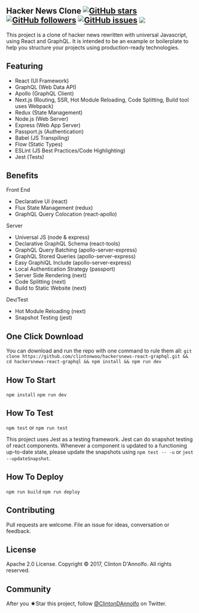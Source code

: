 ## Hacker News Clone  [![GitHub stars](https://img.shields.io/github/stars/clintonwoo/hackersnews-react-graphql.svg?style=social&label=Star)](https://github.com/clintonwoo/hackersnews-react-graphql/stargazers) [![GitHub followers](https://img.shields.io/github/followers/clintonwoo.svg?style=social&label=Follow)](https://github.com/clintonwoo/hackersnews-react-graphql/) [![GitHub issues](https://img.shields.io/github/issues/clintonwoo/hackersnews-react-graphql.svg)](https://github.com/clintonwoo/hackersnews-react-graphql/issues) [![](https://img.shields.io/github/issues-pr-raw/clintonwoo/hackersnews-react-graphql.svg)](https://github.com/clintonwoo/hackersnews-react-graphql/pulls)

This project is a clone of hacker news rewritten with universal Javascript, using React and GraphQL. It is intended to be an example or boilerplate to help you structure your projects using production-ready technologies.

## Featuring
- React (UI Framework)
- GraphQL (Web Data API)
- Apollo (GraphQL Client)
- Next.js (Routing, SSR, Hot Module Reloading, Code Splitting, Build tool uses Webpack)
- Redux (State Management)
- Node.js (Web Server)
- Express (Web App Server)
- Passport.js (Authentication)
- Babel (JS Transpiling)
- Flow (Static Types)
- ESLint (JS Best Practices/Code Highlighting)
- Jest (Tests)

## Benefits
Front End
- Declarative UI (react)
- Flux State Management (redux)
- GraphQL Query Colocation (react-apollo)

Server
- Universal JS (node & express)
- Declarative GraphQL Schema (react-tools)
- GraphQL Query Batching (apollo-server-express)
- GraphQL Stored Queries (apollo-server-express)
- Easy GraphiQL Include (apollo-server-express)
- Local Authentication Strategy (passport)
- Server Side Rendering (next)
- Code Splitting (next)
- Build to Static Website (next)

Dev/Test
- Hot Module Reloading (next)
- Snapshot Testing (jest)

## One Click Download

You can download and run the repo with one command to rule them all:
`git clone https://github.com/clintonwoo/hackersnews-react-graphql.git && cd hackersnews-react-graphql && npm install && npm run dev`

## How To Start

`npm install`
`npm run dev`

## How To Test

`npm test` or `npm run test`

This project uses Jest as a testing framework. Jest can do snapshot testing of react components. Whenever a component is updated to a functioning up-to-date state, please update the snapshots using `npm test -- -u` or `jest --updateSnapshot`.

## How To Deploy

`npm run build`
`npm run deploy`

## Contributing
Pull requests are welcome. File an issue for ideas, conversation or feedback.

## License
Apache 2.0 License. Copyright © 2017, Clinton D'Annolfo. All rights reserved.

## Community
After you ★Star this project, follow [@ClintonDAnnolfo](https://twitter.com/clintondannolfo) on Twitter.
